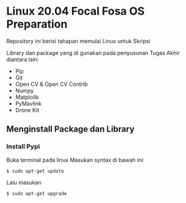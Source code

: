 # Linux 20.04 Focal Fosa OS Preparation
Repository ini berisi tahapan memulai Linux untuk Skripsi

Library dan package yang di gunakan pada penyusunan Tugas Akhir diantara lain:

- Pip
- Git
- Open CV & Open CV Contrib
- Numpy
- Matplolib
- PyMavlink
- Drone Kit

## Menginstall Package dan Library

### Install Pypi 

Buka terminal pada linux
Masukan syntax di bawah ini:
```
$ sudo apt-get update

```

Lalu masukan

```
$ sudo apt-get upgrade

```
